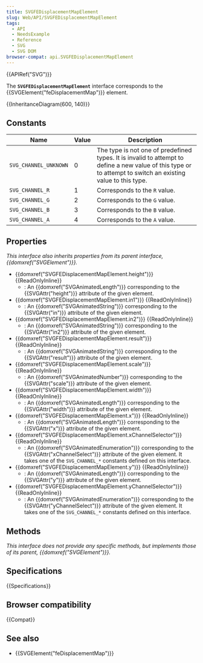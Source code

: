 ```yaml
---
title: SVGFEDisplacementMapElement
slug: Web/API/SVGFEDisplacementMapElement
tags:
  - API
  - NeedsExample
  - Reference
  - SVG
  - SVG DOM
browser-compat: api.SVGFEDisplacementMapElement
---
```

{{APIRef("SVG")}}

The **`SVGFEDisplacementMapElement`** interface corresponds to the {{SVGElement("feDisplacementMap")}} element.

{{InheritanceDiagram(600, 140)}}

## Constants

| Name                  | Value | Description                                                                                                                                                  |
| --------------------- | ----- | ------------------------------------------------------------------------------------------------------------------------------------------------------------ |
| `SVG_CHANNEL_UNKNOWN` | 0     | The type is not one of predefined types. It is invalid to attempt to define a new value of this type or to attempt to switch an existing value to this type. |
| `SVG_CHANNEL_R`       | 1     | Corresponds to the `R` value.                                                                                                                                |
| `SVG_CHANNEL_G`       | 2     | Corresponds to the `G` value.                                                                                                                                |
| `SVG_CHANNEL_B`       | 3     | Corresponds to the `B` value.                                                                                                                                |
| `SVG_CHANNEL_A`       | 4     | Corresponds to the `A` value.                                                                                                                                |

## Properties

_This interface also inherits properties from its parent interface, {{domxref("SVGElement")}}._

- {{domxref("SVGFEDisplacementMapElement.height")}} {{ReadOnlyInline}}
  - : An {{domxref("SVGAnimatedLength")}} corresponding to the {{SVGAttr("height")}} attribute of the given element.
- {{domxref("SVGFEDisplacementMapElement.in1")}} {{ReadOnlyInline}}
  - : An {{domxref("SVGAnimatedString")}} corresponding to the {{SVGAttr("in")}} attribute of the given element.
- {{domxref("SVGFEDisplacementMapElement.in2")}} {{ReadOnlyInline}}
  - : An {{domxref("SVGAnimatedString")}} corresponding to the {{SVGAttr("in2")}} attribute of the given element.
- {{domxref("SVGFEDisplacementMapElement.result")}} {{ReadOnlyInline}}
  - : An {{domxref("SVGAnimatedString")}} corresponding to the {{SVGAttr("result")}} attribute of the given element.
- {{domxref("SVGFEDisplacementMapElement.scale")}} {{ReadOnlyInline}}
  - : An {{domxref("SVGAnimatedNumber")}} corresponding to the {{SVGAttr("scale")}} attribute of the given element.
- {{domxref("SVGFEDisplacementMapElement.width")}} {{ReadOnlyInline}}
  - : An {{domxref("SVGAnimatedLength")}} corresponding to the {{SVGAttr("width")}} attribute of the given element.
- {{domxref("SVGFEDisplacementMapElement.x")}} {{ReadOnlyInline}}
  - : An {{domxref("SVGAnimatedLength")}} corresponding to the {{SVGAttr("x")}} attribute of the given element.
- {{domxref("SVGFEDisplacementMapElement.xChannelSelector")}} {{ReadOnlyInline}}
  - : An {{domxref("SVGAnimatedEnumeration")}} corresponding to the {{SVGAttr("xChannelSelect")}} attribute of the given element. It takes one of the `SVG_CHANNEL_*` constants defined on this interface.
- {{domxref("SVGFEDisplacementMapElement.y")}} {{ReadOnlyInline}}
  - : An {{domxref("SVGAnimatedLength")}} corresponding to the {{SVGAttr("y")}} attribute of the given element.
- {{domxref("SVGFEDisplacementMapElement.yChannelSelector")}} {{ReadOnlyInline}}
  - : An {{domxref("SVGAnimatedEnumeration")}} corresponding to the {{SVGAttr("yChannelSelect")}} attribute of the given element. It takes one of the `SVG_CHANNEL_*` constants defined on this interface.

## Methods

_This interface does not provide any specific methods, but implements those of its parent, {{domxref("SVGElement")}}._

## Specifications

{{Specifications}}

## Browser compatibility

{{Compat}}

## See also

- {{SVGElement("feDisplacementMap")}}
